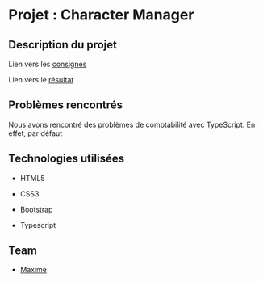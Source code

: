 # Projet : Character Manager


## Description du projet

Lien vers les [consignes](https://github.com/becodeorg/LIE-Jepsen-2.14/tree/master/02-the-hill/02-character-manager)

Lien vers le [résultat]()

## Problèmes rencontrés

Nous avons rencontré des problèmes de comptabilité avec TypeScript. En effet, par défaut 

## Technologies utilisées

* HTML5

* CSS3

* Bootstrap

* Typescript

## Team

*  [Maxime](https://github.com/Maxime-Cao) 
